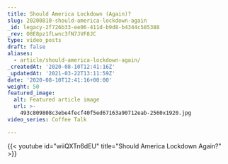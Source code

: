 ```yaml
---
title: Should America Lockdown (Again)?
slug: 20200810-should-america-lockdown-again
_id: legacy-2f726b33-ee06-411d-b9d8-b4344c585388
_rev: O8E8pz1fLwnc3fN7JVF8JC
type: video_posts
draft: false
aliases:
  - article/should-america-lockdown-again/
_createdAt: '2020-08-10T12:41:16Z'
_updatedAt: '2021-03-22T13:11:59Z'
date: '2020-08-10T12:41:16+00:00'
weight: 50
featured_image:
  alt: Featured article image
  url: >-
    493c809808c3ebe4fecf40f5ed67163a90712eab-2560x1920.jpg
video_series: Coffee Talk

---
```

{{< youtube id="wiiQXTn6dEU" title="Should America Lockdown Again?" >}}